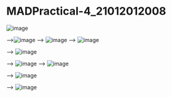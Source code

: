 # MADPractical-4_21012012008

![image](https://user-images.githubusercontent.com/110628046/191418966-ccfab47d-af9d-4def-9844-c0f279009a7f.png)

-->![image](https://user-images.githubusercontent.com/110628046/191419698-2f37fcfd-3b70-4fc6-b26f-396e552492f9.png)
-->
![image](https://user-images.githubusercontent.com/110628046/191419738-ab3f3722-545a-47a0-a25e-d4e7e01312c4.png)
-->
![image](https://user-images.githubusercontent.com/110628046/191419764-60f38d9c-1f8a-45a9-9bc2-1345d024c1d2.png)

-->
![image](https://user-images.githubusercontent.com/110628046/191419792-a8f66475-f4c3-4d3e-b475-af0bf034c13d.png)

-->
![image](https://user-images.githubusercontent.com/110628046/191419844-ca395eb0-66c2-4a82-ae9e-f954175e10ae.png)
-->
![image](https://user-images.githubusercontent.com/110628046/191419895-353cbc58-f816-4190-a830-e547112e00ca.png)

-->
![image](https://user-images.githubusercontent.com/110628046/191419921-ff9ae93b-e2b4-4e55-9a89-376062028478.png)

-->
![image](https://user-images.githubusercontent.com/110628046/191419949-ea3e90b9-4d1f-4a6b-bf05-9130c1693a70.png)

